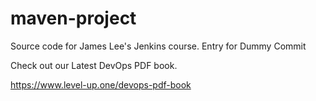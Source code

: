 # maven-project
Source code for James Lee's Jenkins course.
Entry for Dummy Commit

Check out our Latest DevOps PDF book.

https://www.level-up.one/devops-pdf-book
